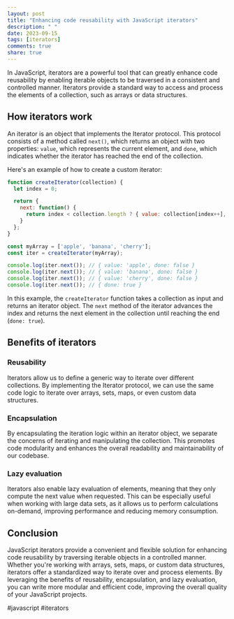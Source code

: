```yaml
---
layout: post
title: "Enhancing code reusability with JavaScript iterators"
description: " "
date: 2023-09-15
tags: [iterators]
comments: true
share: true
---
```


In JavaScript, iterators are a powerful tool that can greatly enhance code reusability by enabling iterable objects to be traversed in a consistent and controlled manner. Iterators provide a standard way to access and process the elements of a collection, such as arrays or data structures.

## How iterators work

An iterator is an object that implements the Iterator protocol. This protocol consists of a method called `next()`, which returns an object with two properties: `value`, which represents the current element, and `done`, which indicates whether the iterator has reached the end of the collection.

Here's an example of how to create a custom iterator:

```javascript
function createIterator(collection) {
  let index = 0;

  return {
    next: function() {
      return index < collection.length ? { value: collection[index++], done: false } : { done: true };
    }
  };
}

const myArray = ['apple', 'banana', 'cherry'];
const iter = createIterator(myArray);

console.log(iter.next()); // { value: 'apple', done: false }
console.log(iter.next()); // { value: 'banana', done: false }
console.log(iter.next()); // { value: 'cherry', done: false }
console.log(iter.next()); // { done: true }
```

In this example, the `createIterator` function takes a collection as input and returns an iterator object. The `next` method of the iterator advances the index and returns the next element in the collection until reaching the end (`done: true`).

## Benefits of iterators

### Reusability

Iterators allow us to define a generic way to iterate over different collections. By implementing the Iterator protocol, we can use the same code logic to iterate over arrays, sets, maps, or even custom data structures.

### Encapsulation

By encapsulating the iteration logic within an iterator object, we separate the concerns of iterating and manipulating the collection. This promotes code modularity and enhances the overall readability and maintainability of our codebase.

### Lazy evaluation

Iterators also enable lazy evaluation of elements, meaning that they only compute the next value when requested. This can be especially useful when working with large data sets, as it allows us to perform calculations on-demand, improving performance and reducing memory consumption.

## Conclusion

JavaScript iterators provide a convenient and flexible solution for enhancing code reusability by traversing iterable objects in a controlled manner. Whether you're working with arrays, sets, maps, or custom data structures, iterators offer a standardized way to iterate over and process elements. By leveraging the benefits of reusability, encapsulation, and lazy evaluation, you can write more modular and efficient code, improving the overall quality of your JavaScript projects.

#javascript #iterators